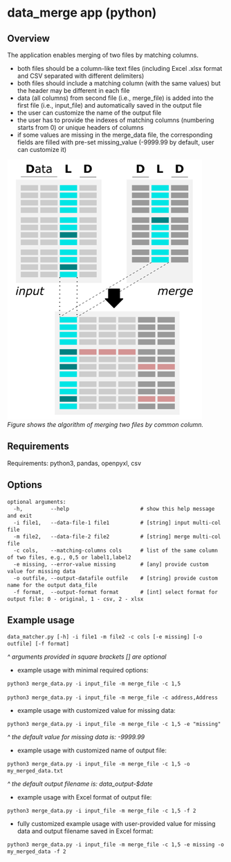 # data_merge app (python)

## Overview

The application enables merging of two files by matching columns. <br>
* both files should be a column-like text files (including Excel .xlsx format and CSV separated with different delimiters)
* both files should include a matching column (with the same values) but the header may be different in each file
* data (all columns) from second file (i.e., merge_file) is added into the first file (i.e., input_file) and automatically saved in the output file
* the user can customize the name of the output file
* the user has to provide the indexes of matching columns (numbering starts from 0) or unique headers of columns
* if some values are missing in the merge_data file, the corresponding fields are filled with pre-set missing_value (-9999.99 by default, user can customize it)

![Merge data app](merge_data.png)<br>
*Figure shows the algorithm of merging two files by common column.*

## Requirements

Requirements: python3, pandas, openpyxl, csv

## Options

```
optional arguments:
  -h,         --help                       # show this help message and exit
  -i file1,   --data-file-1 file1          # [string] input multi-col file
  -m file2,   --data-file-2 file2          # [string] merge multi-col file
  -c cols,    --matching-columns cols      # list of the same column of two files, e.g., 0,5 or label1,label2
  -e missing, --error-value missing        # [any] provide custom value for missing data
  -o outfile, --output-datafile outfile    # [string] provide custom name for the output data_file
  -f format,  --output-format format       # [int] select format for output file: 0 - original, 1 - csv, 2 - xlsx
```

## Example usage

```
data_matcher.py [-h] -i file1 -m file2 -c cols [-e missing] [-o outfile] [-f format]
```

*^ arguments provided in square brackets [] are optional*

* example usage with minimal required options:

```
python3 merge_data.py -i input_file -m merge_file -c 1,5

python3 merge_data.py -i input_file -m merge_file -c address,Address
```

* example usage with customized value for missing data:

```
python3 merge_data.py -i input_file -m merge_file -c 1,5 -e "missing"
```

*^ the default value for missing data is: -9999.99*

* example usage with customized name of output file:

```
python3 merge_data.py -i input_file -m merge_file -c 1,5 -o my_merged_data.txt
```

*^ the default output filename is: data_output-$date*

* example usage with Excel format of output file:

```
python3 merge_data.py -i input_file -m merge_file -c 1,5 -f 2
```

* fully customized example usage with user-provided value for missing data and output filename saved in Excel format:

```
python3 merge_data.py -i input_file -m merge_file -c 1,5 -e missing -o my_merged_data -f 2
```
